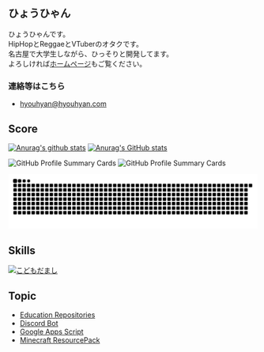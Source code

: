 ## ひょうひゃん

ひょうひゃんです。  
HipHopとReggaeとVTuberのオタクです。  
名古屋で大学生しながら、ひっそりと開発してます。  
よろしければ[ホームページ](https://hyouhyan.com)もご覧ください。  

### 連絡等はこちら
- [hyouhyan@hyouhyan.com](mailto:hyouhyan@hyouhyan.com)


## Score

[![Anurag's github stats](https://github-readme-stats.vercel.app/api?username=hyouhyan&show=reviews&rank_icon=github&show_icons=true&ring_color=6666f3&&theme=transparent)](https://github.com/anuraghazra/github-readme-stats)
[![Anurag's GitHub stats](https://github-readme-stats.vercel.app/api/top-langs/?username=hyouhyan&layout=donut&langs_count=6&theme=transparent)](https://github.com/anuraghazra/github-readme-stats)

![GitHub Profile Summary Cards](https://github-profile-summary-cards.vercel.app/api/cards/productive-time?username=hyouhyan&theme=github&utcOffset=9)
![GitHub Profile Summary Cards](http://github-profile-summary-cards.vercel.app/api/cards/repos-per-language?username=hyouhyan&theme=github)


![](https://raw.githubusercontent.com/hyouhyan/hyouhyan/output/github-contribution-grid-snake.svg)


## Skills
[![こどもだまし](https://skillicons.dev/icons?i=ae,arch,arduino,bash,c,cs,cpp,cloudflare,css,debian,docker,figma,flask,firebase,git,github,go,html,idea,ai,js,java,latex,linux,matlab,nginx,nodejs,opencv,ps,php,pr,py,raspberrypi,ubuntu,unity,vscode,vue,xd)](https://skillicons.dev)


## Topic
- [Education Repositories](https://github.com/hyouhyan?tab=repositories&q=topic%3Aeducation)
- [Discord Bot](https://github.com/hyouhyan?tab=repositories&q=topic%3Adiscord-bot)
- [Google Apps Script](https://github.com/hyouhyan?tab=repositories&q=topic%3Agas)
- [Minecraft ResourcePack](https://github.com/hyouhyan?tab=repositories&q=topic%3Aminecraft-resourcepack)
